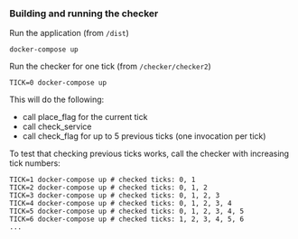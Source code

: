 ### Building and running the checker

Run the application (from `/dist`)
```
docker-compose up
```

Run the checker for one tick (from `/checker/checker2`)
```
TICK=0 docker-compose up
```

This will do the following:

- call place_flag for the current tick
- call check_service
- call check_flag for up to 5 previous ticks (one invocation per tick)

To test that checking previous ticks works, call the checker with increasing tick numbers:
```
TICK=1 docker-compose up # checked ticks: 0, 1
TICK=2 docker-compose up # checked ticks: 0, 1, 2
TICK=3 docker-compose up # checked ticks: 0, 1, 2, 3
TICK=4 docker-compose up # checked ticks: 0, 1, 2, 3, 4
TICK=5 docker-compose up # checked ticks: 0, 1, 2, 3, 4, 5
TICK=6 docker-compose up # checked ticks: 1, 2, 3, 4, 5, 6
...
```
